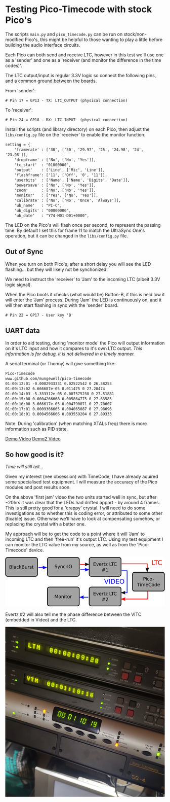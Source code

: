 # Testing Pico-Timecode with stock Pico's

The scripts `main.py` and `pico_timecode.py` can be run on stock/non-modified Pico's, this might
be helpful to those wanting to play a little before building the audio interface circuits.

Each Pico can both send and receive LTC, however in this test we'll use one as a 'sender' and
one as a 'receiver (and monitor the difference in the time codes)'.

The LTC output/input is regular 3.3V logic so connect the following pins, and a common ground
between the boards. 

From 'sender':
```
# Pin 17 = GP13 - TX: LTC_OUTPUT (physical connection)
```
To 'receiver':
```
# Pin 24 = GP18 - RX: LTC_INPUT  (physical connection)
```

Install the scripts (and library directory) on each Pico, then adjust the `libs/config.py`
file on the 'receiver' to enable the monitor function.
```
setting = {
    'framerate' : ['30', ['30', '29.97', '25', '24.98', '24', '23.98']],
    'dropframe' : ['No', ['No', 'Yes']],
    'tc_start'  : "01000000",
    'output'    : ['Line', ['Mic', 'Line']],
    'flashframe': ['11', ['Off', '0', '11']],
    'userbits'  : ['Name', ['Name', 'Digits', 'Date']],
    'powersave' : ['No', ['No', 'Yes']],
    'zoom'      : ['No', ['No', 'Yes']],
    'monitor'   : ['Yes', ['No', 'Yes']],
    'calibrate' : ['No', ['No', 'Once', 'Always']],
    'ub_name'   : "PI-C",
    'ub_digits' : "00000000",
    'ub_date'   : "Y74-M01-D01+0000",
```

The LED on the Pico's will flash once per second, to represent the passing time. By default I 
set this for frame 11 to match the UltraSync One's operation, but it can be changed in the 
`libs/config.py` file.

## Out of Sync

When you turn on both Pico's, after a short delay you will see the LED flashing... but they 
will likely not be synchonized!

We need to instruct the 'receiver' to 'Jam' to the incoming LTC (albeit 3.3V logic signal).

When the Pico boots it checks (what would be) Button-B, if this is held low it will enter
the 'Jam' process. During 'Jam' the LED is continuously on, and it will then start flashing
in sync with the 'sender' board.
```
# Pin 22 = GP17 - User key 'B'
```

## UART data

In order to aid testing, during 'monitor mode' the Pico will output information on it's
LTC input and how it compares to it's own LTC output. _This information is for debug, it
is not delivered in a timely manner._

A serial terminal (or Thonny) will give something like:
```
Pico-Timecode
www.github.com/mungewell/pico-timecode
01:00:12:01 -0.0002933331 0.02522542 0 26.58253
01:00:13:02 6.666687e-05 0.011475 0 27.28474
01:00:14:03 -5.333312e-05 0.007575238 0 27.51881
01:00:15:00 0.0004266668 0.005864775 0 27.63585
01:00:16:00 3.666617e-05 0.004790071 0 27.70607
01:00:17:01 0.0009366665 0.004065087 0 27.98696
01:00:18:01 0.0004566666 0.003559204 0 27.89333
```

Note: During 'calibration' (when matching XTALs freq) there is more information such as
PID state.


[Demo Video](https://youtu.be/miWlGS6fJNI)
[Demo2 Video](https://www.youtube.com/watch?v=WEdSII-7nx4)


## So how good is it?

*Time will still tell...*

Given my interest (nee obsession) with TimeCode, I have already aquired some specialised test equipment. I
will measure the accuracy of the Pico modules and post results soon.

On the above 'first jam' video the two units started well in sync, but after ~20hrs it was clear that the
LEDs had drifted appart - by around 4 frames. This is still pretty good for a 'crappy' crystal. I will 
need to do some investigations as to whether this is coding error, or attributed to some other (fixable) 
issue. Otherwise we'll have to look at compensating somehow, or replacing the crystal with a better one. 

My approach will be to get the code to a point where it will 'Jam' to incoming LTC and then 'free-run' it's
output LTC. Using my test equipment I can monitor the LTC value from my source, as well as from the 
'Pico-Timecode' device.

![Test Equipment](docs/pics/test_equipment.png)

Evertz #2 will also tell me the phase difference between the VITC (embedded in Video) and the LTC.

![Test Equipment](docs/pics/test_equipment2.png)
